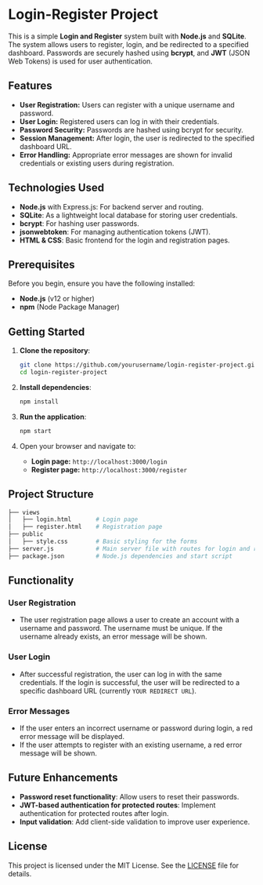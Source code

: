 
# Login-Register Project

This is a simple **Login and Register** system built with **Node.js** and **SQLite**. The system allows users to register, login, and be redirected to a specified dashboard. Passwords are securely hashed using **bcrypt**, and **JWT** (JSON Web Tokens) is used for user authentication.

## Features

- **User Registration:** Users can register with a unique username and password.
- **User Login:** Registered users can log in with their credentials.
- **Password Security:** Passwords are hashed using bcrypt for security.
- **Session Management:** After login, the user is redirected to the specified dashboard URL.
- **Error Handling:** Appropriate error messages are shown for invalid credentials or existing users during registration.

## Technologies Used

- **Node.js** with Express.js: For backend server and routing.
- **SQLite**: As a lightweight local database for storing user credentials.
- **bcrypt**: For hashing user passwords.
- **jsonwebtoken**: For managing authentication tokens (JWT).
- **HTML & CSS**: Basic frontend for the login and registration pages.

## Prerequisites

Before you begin, ensure you have the following installed:

- **Node.js** (v12 or higher)
- **npm** (Node Package Manager)

## Getting Started

1. **Clone the repository**:
    ```bash
    git clone https://github.com/yourusername/login-register-project.git
    cd login-register-project
    ```

2. **Install dependencies**:
    ```bash
    npm install
    ```

3. **Run the application**:
    ```bash
    npm start
    ```

4. Open your browser and navigate to:
    - **Login page:** `http://localhost:3000/login`
    - **Register page:** `http://localhost:3000/register`

## Project Structure

```bash
├── views
│   ├── login.html       # Login page
│   ├── register.html    # Registration page
├── public
│   ├── style.css        # Basic styling for the forms
├── server.js            # Main server file with routes for login and register
├── package.json         # Node.js dependencies and start script
```

## Functionality

### User Registration

- The user registration page allows a user to create an account with a username and password. The username must be unique. If the username already exists, an error message will be shown.

### User Login

- After successful registration, the user can log in with the same credentials. If the login is successful, the user will be redirected to a specific dashboard URL (currently `YOUR REDIRECT URL`).

### Error Messages

- If the user enters an incorrect username or password during login, a red error message will be displayed.
- If the user attempts to register with an existing username, a red error message will be shown.

## Future Enhancements

- **Password reset functionality**: Allow users to reset their passwords.
- **JWT-based authentication for protected routes**: Implement authentication for protected routes after login.
- **Input validation**: Add client-side validation to improve user experience.

## License

This project is licensed under the MIT License. See the [LICENSE](LICENSE) file for details.
